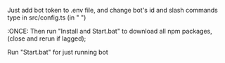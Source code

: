 Just add bot token to .env file, and change bot's id and slash commands type in src/config.ts (in " ")

:ONCE: Then run "Install and Start.bat" to download all npm packages, (close and rerun if lagged);

Run "Start.bat" for just running bot

[](/image.png)
